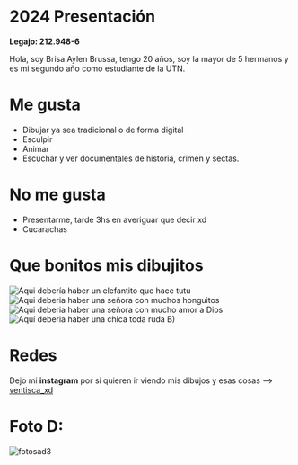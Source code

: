 # 2024 Presentación 

**Legajo: 212.948-6**

Hola, soy Brisa Aylen Brussa, tengo 20 años, soy la mayor de 5 hermanos y es mi segundo año como estudiante de la UTN.

**Me gusta**
===
+ Dibujar ya sea tradicional o de forma digital
+ Esculpir
+ Animar 
+ Escuchar y ver documentales de historia, crimen y sectas.

**No me gusta**
===
+ Presentarme, tarde 3hs en averiguar que decir xd
+ Cucarachas

**Que bonitos mis dibujitos**
===
![Aqui debería haber un elefantito que hace tutu](https://github.com/pdepjm/2024-tp0-presentacion-brisabrussa28/assets/164513210/26295b10-bc55-439e-a965-961d36268be1 "Payasin tutu")
![Aqui deberia haber una señora con muchos honguitos](https://github.com/pdepjm/2024-tp0-presentacion-brisabrussa28/assets/164513210/c703139a-aee2-4ff5-86ce-9a68eac092ea "Cuando te gustó TLoU") 
![Aqui deberia haber una señora con mucho amor a Dios](https://github.com/pdepjm/2024-tp0-presentacion-brisabrussa28/assets/164513210/0b501baa-1251-45ea-a63b-a6a3f2328025 "Yo cuando mi código funciona")
![Aquí deberia haber una chica toda ruda B)](https://github.com/pdepjm/2024-tp0-presentacion-brisabrussa28/assets/164513210/90a42d31-e9e8-44f1-b4c6-30f9d081c306 "La que no fia")

**Redes**
===
Dejo mi **instagram** por si quieren ir viendo mis dibujos y esas cosas --> [ventisca_xd](https://www.instagram.com/ventisca_xd/)

**Foto D:**
===
![fotosad3](https://github.com/pdepjm/2024-tp0-presentacion-brisabrussa28/assets/164513210/6fc19123-b647-4528-973c-796de1726017 "Tenes que ser cruel para hacerme agrandar mi foto")

